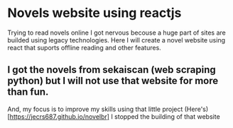 # Novels website using reactjs
Trying to read novels online I got nervous becouse a huge part of sites are builded using legacy technologies.
Here I will create a novel website using react that suports offline reading and other features.
## I got the novels from sekaiscan (web scraping python) but I will not use that website for more than fun. 
And, my focus is to improve my skills using that little project
(Here's)[https://jecrs687.github.io/novelbr] I stopped the building of that website
